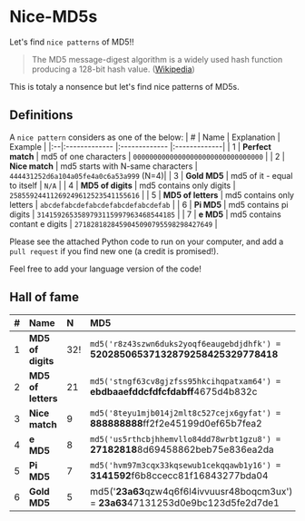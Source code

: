 # Nice-MD5s
Let's find `nice patterns` of MD5!!

> The MD5 message-digest algorithm is a widely used hash function producing a 128-bit hash value. ([Wikipedia](https://en.wikipedia.org/wiki/MD5))

This is totaly a nonsence but let's find nice patterns of MD5s.


## Definitions

A `nice pattern` considers as one of the below:
| # | Name | Explanation | Example | 
|:--|:------------- |:------------- |:-------------| 
| 1 | **Perfect match** | md5 of one characters | `00000000000000000000000000000000` | 
| 2 | **Nice match** | md5 starts with N-same characters | `444431252d6a104a05fe4a0c6a53a999` (N=4)| 
| 3 | **Gold MD5** | md5 of it - equal to itself | `N/A` | 
| 4 | **MD5 of digits** | md5 contains only digits | `25855924411269249612523541155616` | 
| 5 | **MD5 of letters** | md5 contains only letters | `abcdefabcdefabcdefabcdefabcdefab` |
| 6 | **Pi MD5** | md5 contains pi digits | `3141592653589793115997963468544185` |
| 7 | **e MD5** | md5 contains contant e digits | `2718281828459045090795598298427649` |

Please see the attached Python code to run on your computer, and add a `pull request` if you find new one (a credit is promised!).

Feel free to add your language version of the code!

## Hall of fame

| # | Name | N | MD5 | Founder | 
|:--|:------------- |:---|:-------------|:-------------| 
| 1 | **MD5 of digits** | 32! |`md5('r8z43szwn6duks2yoqf6eaugebdjdhfk') =` **52028506537132879258425329778418**|zvibazak |
| 2 | **MD5 of letters** | 21 |`md5('stngf63cv8gjzfss95hkcihqpatxam64') =` **ebdbaaefddcfdfcfdabff**4675d4b832c|zvibazak |
| 3 | **Nice match** | 9 |`md5('8teyu1mjb014j2mlt8c527cejx6gyfat') =` **888888888**ff2f2e45199d0ef65b7fea2 |marcdtheking |
| 4 | **e MD5** | 8 |`md5('us5rthcbjhhemvllo84dd78wrbt1gzu8') =` **27182818**8d69458862beb75e836ea2da|zvibazak |
| 5 | **Pi MD5** | 7 |`md5('hvm97m3cqx33kqsewub1cekqqawb1y16') =` **3141592**f6b8ccecc81f16843277bda04|zvibazak |
| 6 | **Gold MD5** | 5 |md5('**23a63**qzw4q6f6l4ivvuusr48boqcm3ux') = **23a63**47131253d0e9bc123d5fe2d7de1|zvibazak |

